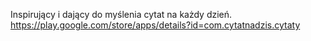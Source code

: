 Inspirujący i dający do myślenia cytat na każdy dzień.
https://play.google.com/store/apps/details?id=com.cytatnadzis.cytaty
